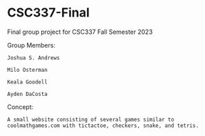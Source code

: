 # CSC337-Final
Final group project for CSC337 Fall Semester 2023

Group Members: 

    Joshua S. Andrews
    
    Milo Osterman
    
    Keala Goodell
    
    Ayden DaCosta
    
Concept:

    A small website consisting of several games similar to coolmathgames.com with tictactoe, checkers, snake, and tetris.
